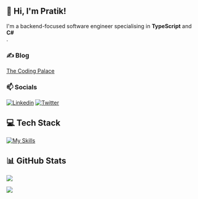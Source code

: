## 👋 Hi, I'm Pratik!

I'm a backend-focused software engineer specialising in **TypeScript** and **C#**<br>.

### ✍️ Blog

[The Coding Palace](https://www.thecodingpalace.com/)

### 📫 Socials

[![Linkedin](https://skillicons.dev/icons?i=linkedin)](https://www.linkedin.com/in/magarpratik)
[![Twitter](https://skillicons.dev/icons?i=twitter)](https://x.com/magarpratik_)

## 💻 Tech Stack

[![My Skills](https://skillicons.dev/icons?i=ts,nodejs,cs,dotnet,postgres,mongodb,aws,gcp,jenkins,docker&perline=5)](https://skillicons.dev)

## 📊 GitHub Stats

![](https://github-readme-stats.vercel.app/api?username=magarpratik&theme=dark&bg_color=0A192F&hide_border=true&custom_title=Contributions&hide=stars,prs,contribs&show=prs_merged&include_all_commits=true&show_icons=true&hide_rank=true&border_radius=10)

![](https://github-contributor-stats.vercel.app/api?username=magarpratik&limit=3&theme=dark&bg_color=0A192F&hide_border=true&combine_all_yearly_contributions=true&custom_title=Top%20contributed%20repositories&border_radius=10)
